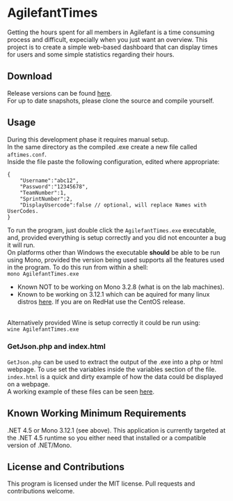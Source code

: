 # AgilefantTimes

Getting the hours spent for all members in Agilefant is a time consuming process and difficult, expecially when you just want an overview. This project is to create a simple web-based dashboard that can display times for users and some simple statistics regarding their hours.

## Download
Release versions can be found [here](https://github.com/mrkno/AgilefantTimes/releases).<br>
For up to date snapshots, please clone the source and compile yourself.

## Usage
During this development phase it requires manual setup.<br>
In the same directory as the compiled .exe create a new file called <code>aftimes.conf</code>.<br>
Inside the file paste the following configuration, edited where appropriate:<br>
```
{
	"Username":"abc12",
	"Password":"12345678",
	"TeamNumber":1,
	"SprintNumber":2,
	"DisplayUsercode":false // optional, will replace Names with UserCodes.
}
```
To run the program, just double click the `AgilefantTimes.exe` executable, and, provided everything is setup correctly and you did not encounter a bug it will run.<br>
On platforms other than Windows the executable **should** be able to be run using Mono, provided the version being used supports all the features used in the program. To do this run from within a shell:<br>
```mono AgilefantTimes.exe```<br>

* Known NOT to be working on Mono 3.2.8 (what is on the lab machines).
* Known to be working on 3.12.1 which can be aquired for many linux distros [here](http://software.opensuse.org/download.html?project=home%3Atpokorra%3Amono&package=mono-opt). If you are on RedHat use the CentOS release.

<br>Alternatively provided Wine is setup correctly it could be run using:<br>
```wine AgilefantTimes.exe```

### GetJson.php and index.html
`GetJson.php` can be used to extract the output of the .exe into a php or html webpage. To use set the variables inside the variables section of the file.<br>
`index.html` is a quick and dirty example of how the data could be displayed on a webpage.<br>
A working example of these files can be seen [here](http://csse-s302g1.canterbury.ac.nz/).

## Known Working Minimum Requirements
.NET 4.5 or Mono 3.12.1 (see above).
This application is currently targeted at the .NET 4.5 runtime so you either need that installed or a compatible version of .NET/Mono.

## License and Contributions
This program is licensed under the MIT license. Pull requests and contributions welcome.
